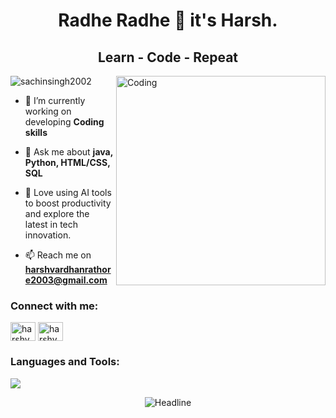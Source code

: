 <h1 align="center">Radhe Radhe 🙏 it's Harsh.  </h1>

<h2 align="center">Learn - Code - Repeat</h2>

<img align="right" alt="Coding" width="335" src="https://user-images.githubusercontent.com/32653955/190232403-6277abaa-a669-4ca9-ba65-f862b44391f9.gif">

<p align="left"> <img src="https://komarev.com/ghpvc/?username=harsh07rathore&label=Profile%20views&color=0e75b6&style=flat" alt="sachinsingh2002" /> </p>

- 🌱 I’m currently working on developing **Coding skills**

- 💬 Ask me about  **java, Python, HTML/CSS, SQL**

- 🤖 Love using AI tools to boost productivity and explore the latest in tech innovation.

- 📫 Reach me on **harshvardhanrathore2003@gmail.com**

<h3 align="left">Connect with me:</h3>
<p align="left">

<a href="https://linkedin.com/in/harshvardhan-singh-rathore-3b6a22235" target="blank"><img align="center" src="https://skillicons.dev/icons?i=linkedin" alt="harshvardhan singh rathore" height="30" width="40" /></a>
<a href="https://instagram.com/_.harshvardhan_rathore._" target="blank"><img align="center" src="https://skillicons.dev/icons?i=instagram" alt="harshvardhan singh rathore" height="30" width="40" /></a>
</p>


<h3 align="left">Languages and Tools:</h3>
<p align="left"> <a href="https://github.com/sachinsingh2002"><img src="https://skillicons.dev/icons?i=python,java,html,css,SQL,machinelearning,vs code,intellij idea"> </a> </p>


<div align=center>
        <img src="https://readme-typing-svg.herokuapp.com?color=ff33df&size=20&center=true&vCenter=true&width=600&height=50&lines=Show+some+%E2%9D%A4%EF%B8%8F+by+starring+some+of+the+repositories!;" alt="Headline" />
    </div>



   
